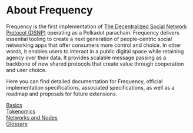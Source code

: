 # About Frequency

Frequency is the first implementation of [The Decentralized Social Network Protocol (DSNP)](https://www.dsnp.org/) operating as a Polkadot parachain.
Frequency delivers essential tooling to create a next generation of people-centric social networking apps that offer consumers more control and choice.
In other words, it enables users to interact in a public digital space while retaining agency over their data.
It provides scalable message passing as a backbone of new shared protocols that create value through cooperation and user choice.

Here you can find detailed documentation for Frequency, official implementation specifications, associated specifications, as well as a roadmap and proposals for future extensions.

<div class="button-links">
	<a href="Basics/Overview.html"><div>Basics</div></a>
	<a href="Tokenomics/TokenomicsOverview.html"><div>Tokenomics</div></a>
</div>
<div class="button-links">
	<a href="Networks/Overview.html"><div>Networks and Nodes</div></a>
	<a href="glossary.html"><div>Glossary</div></a>
</div>
